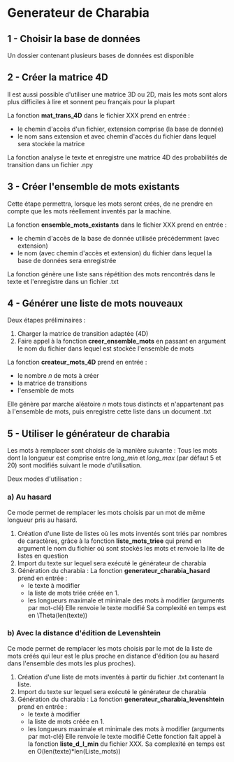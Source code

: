 # Generateur de Charabia
## 1 - Choisir la base de données
Un dossier contenant plusieurs bases de données est disponible

## 2 - Créer la matrice 4D
Il est aussi possible d'utiliser une matrice 3D ou 2D, mais les mots sont alors plus difficiles à lire et sonnent peu français pour la plupart

La fonction **mat_trans_4D** dans le fichier XXX prend en entrée :
- le chemin d'accès d'un fichier, extension comprise (la base de donnée)
- le nom sans extension et avec chemin d'accès du fichier dans lequel sera stockée la matrice

La fonction analyse le texte et enregistre une matrice 4D des probabilités de transition dans un fichier .npy

## 3 - Créer l'ensemble de mots existants
Cette étape permettra, lorsque les mots seront crées, de ne prendre en compte que les mots réellement inventés par la machine.

La fonction **ensemble_mots_existants** dans le fichier XXX prend en entrée :
- le chemin d'accès de la base de donnée utilisée précédemment (avec extension)
- le nom (avec chemin d'accès et extension) du fichier dans lequel la base de données sera enregistrée

La fonction génère une liste sans répétition des mots rencontrés dans le texte et l'enregistre dans un fichier .txt

## 4 - Générer une liste de mots nouveaux
Deux étapes préliminaires :
1. Charger la matrice de transition adaptée (4D)
2. Faire appel à la fonction **creer_ensemble_mots** en passant en argument le nom du fichier dans lequel est stockée l'ensemble de mots

La fonction **createur_mots_4D** prend en entrée :
- le nombre *n* de mots à créer
- la matrice de transitions
- l'ensemble de mots

Elle génère par marche aléatoire *n* mots tous distincts et n'appartenant pas à l'ensemble de mots, puis enregistre cette liste dans un document .txt

## 5 - Utiliser le générateur de charabia
Les mots à remplacer sont choisis de la manière suivante :
Tous les mots dont la longueur est comprise entre *long_min* et *long_max* (par défaut 5 et 20) sont modifiés suivant le mode d'utilisation.

Deux modes d'utilisation :
### a) Au hasard
Ce mode permet de remplacer les mots choisis par un mot de même longueur pris au hasard.
1. Création d'une liste de listes où les mots inventés sont triés par nombres de caractères, grâce à la fonction **liste_mots_triee** qui prend en argument le nom du fichier où sont stockés les mots et renvoie la lite de listes en question
2. Import du texte sur lequel sera exécuté le générateur de charabia
3. Génération du charabia :
    La fonction **generateur_charabia_hasard** prend en entrée :
    - le texte à modifier
    - la liste de mots triée créée en 1.
    - les longueurs maximale et minimale des mots à modifier (arguments par mot-clé)
    Elle renvoie le texte modifié
    Sa complexité en temps est en \Theta(len(texte))

### b) Avec la distance d'édition de Levenshtein
Ce mode permet de remplacer les mots choisis par le mot de la liste de mots créés qui leur est le plus proche en distance d'édition (ou au hasard dans l'ensemble des mots les plus proches).
1. Création d'une liste de mots inventés à partir du fichier .txt contenant la liste.
2. Import du texte sur lequel sera exécuté le générateur de charabia
3. Génération du charabia :
    La fonction **generateur_charabia_levenshtein** prend en entrée :
    - le texte à modifier
    - la liste de mots créée en 1.
    - les longueurs maximale et minimale des mots à modifier (arguments par mot-clé)
    Elle renvoie le texte modifié
    Cette fonction fait appel à la fonction **liste_d_l_min** du fichier XXX.
    Sa complexité en temps est en O(len(texte)*len(Liste_mots))